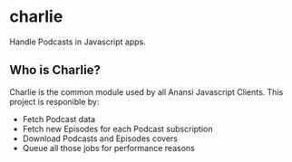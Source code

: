 # charlie

Handle Podcasts in Javascript apps.

## Who is Charlie?

Charlie is the common module used by all Anansi Javascript Clients. This project is responible by:

 - Fetch Podcast data
 - Fetch new Episodes for each Podcast subscription
 - Download Podcasts and Episodes covers
 - Queue all those jobs for performance reasons
